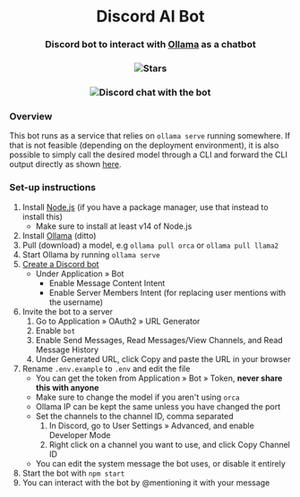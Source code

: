 <div align="center">
    <h1><a href="#"></a>Discord AI Bot</h1>
    <h3 align="center"><a href="#"></a>Discord bot to interact with <a href="https://github.com/jmorganca/ollama">Ollama</a> as a chatbot</h3>
    <h3><a href="#"></a><img alt="Stars" src="https://img.shields.io/github/stars/mekb-turtle/discord-ai-bot?display_name=tag&style=for-the-badge" /></h3>
    <h3><a href="#"></a><img alt="Discord chat with the bot" src="assets/screenshot.png" /></h3>
</div>

### Overview

This bot runs as a service that relies on `ollama serve` running somewhere. If that is not feasible (depending on the deployment environment), it is also possible to simply call the desired model through a CLI and forward the CLI output directly as shown [here](https://medium.com/@verma.chandan/mastering-mixtral-8x7b-your-guide-to-ai-magic-with-flask-2c5da9de5d3f).

### Set-up instructions
1. Install [Node.js](https://nodejs.org) (if you have a package manager, use that instead to install this)
    - Make sure to install at least v14 of Node.js
2. Install [Ollama](https://github.com/jmorganca/ollama) (ditto)
3. Pull (download) a model, e.g `ollama pull orca` or `ollama pull llama2`
4. Start Ollama by running `ollama serve`
5. [Create a Discord bot](https://discord.com/developers/applications)
    - Under Application » Bot
        - Enable Message Content Intent
        - Enable Server Members Intent (for replacing user mentions with the username)
6. Invite the bot to a server
    1. Go to Application » OAuth2 » URL Generator
    2. Enable `bot`
    3. Enable Send Messages, Read Messages/View Channels, and Read Message History
    4. Under Generated URL, click Copy and paste the URL in your browser
7. Rename `.env.example` to `.env` and edit the file
    - You can get the token from Application » Bot » Token, **never share this with anyone**
    - Make sure to change the model if you aren't using `orca`
    - Ollama IP can be kept the same unless you have changed the port
    - Set the channels to the channel ID, comma separated
        1. In Discord, go to User Settings » Advanced, and enable Developer Mode
        2. Right click on a channel you want to use, and click Copy Channel ID
    - You can edit the system message the bot uses, or disable it entirely
8. Start the bot with `npm start`
9. You can interact with the bot by @mentioning it with your message
